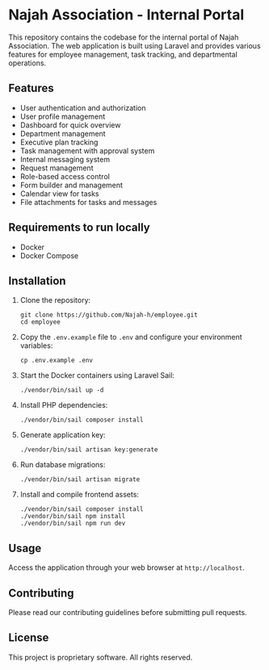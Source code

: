 # Najah Association - Internal Portal

This repository contains the codebase for the internal portal of Najah Association. The web application is built using Laravel and provides various features for employee management, task tracking, and departmental operations.

## Features

- User authentication and authorization
- User profile management
- Dashboard for quick overview
- Department management
- Executive plan tracking
- Task management with approval system
- Internal messaging system
- Request management
- Role-based access control
- Form builder and management
- Calendar view for tasks
- File attachments for tasks and messages

## Requirements to run locally

- Docker
- Docker Compose

## Installation

1. Clone the repository:
   ```
   git clone https://github.com/Najah-h/employee.git
   cd employee
   ```

2. Copy the `.env.example` file to `.env` and configure your environment variables:
   ```
   cp .env.example .env
   ```

3. Start the Docker containers using Laravel Sail:
   ```
   ./vendor/bin/sail up -d
   ```

4. Install PHP dependencies:
   ```
   ./vendor/bin/sail composer install
   ```

5. Generate application key:
   ```
   ./vendor/bin/sail artisan key:generate
   ```

6. Run database migrations:
   ```
   ./vendor/bin/sail artisan migrate
   ```

7. Install and compile frontend assets:
   ```
   ./vendor/bin/sail composer install
   ./vendor/bin/sail npm install
   ./vendor/bin/sail npm run dev

   ```

## Usage

Access the application through your web browser at `http://localhost`.

## Contributing

Please read our contributing guidelines before submitting pull requests.

## License

This project is proprietary software. All rights reserved.

